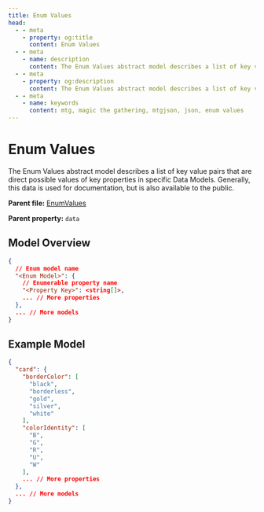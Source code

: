 ```yaml
---
title: Enum Values
head:
  - - meta
    - property: og:title
      content: Enum Values
  - - meta
    - name: description
      content: The Enum Values abstract model describes a list of key value pairs that are direct possible values of key properties in specific Data Models. Generally, this data is used for documentation, but is also available to the public.
  - - meta
    - property: og:description
      content: The Enum Values abstract model describes a list of key value pairs that are direct possible values of key properties in specific Data Models. Generally, this data is used for documentation, but is also available to the public.
  - - meta
    - name: keywords
      content: mtg, magic the gathering, mtgjson, json, enum values
---
```


# Enum Values

The Enum Values abstract model describes a list of key value pairs that are direct possible values of key properties in specific Data Models. Generally, this data is used for documentation, but is also available to the public.

**Parent file:** [EnumValues](/downloads/all-files/#enumvalues)  

**Parent property:** `data`

## Model Overview

```json
{
  // Enum model name
  "<Enum Model>": {
    // Enumerable property name
    "<Property Key>": <string[]>,
    ... // More properties
  },
  ... // More models
}
```

## Example Model

```json
{
  "card": {
    "borderColor": [
      "black",
      "borderless",
      "gold",
      "silver",
      "white"
    ],
    "colorIdentity": [
      "B",
      "G",
      "R",
      "U",
      "W"
    ],
    ... // More properties
  },
  ... // More models
}
```
